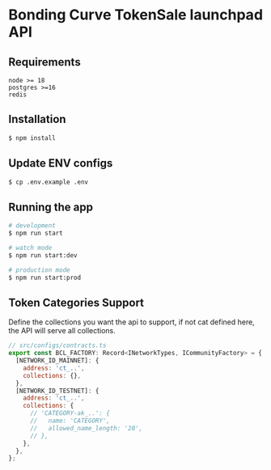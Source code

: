 # Bonding Curve TokenSale launchpad API

## Requirements
```
node >= 18
postgres >=16
redis
```

## Installation

```bash
$ npm install
```

## Update ENV configs
```bash
$ cp .env.example .env
```

## Running the app

```bash
# development
$ npm run start

# watch mode
$ npm run start:dev

# production mode
$ npm run start:prod
```


## Token Categories Support
Define the collections you want the api to support, if not cat defined here, the API will serve all collections.
```js
// src/configs/contracts.ts
export const BCL_FACTORY: Record<INetworkTypes, ICommunityFactory> = {
  [NETWORK_ID_MAINNET]: {
    address: 'ct_..',
    collections: {},
  },
  [NETWORK_ID_TESTNET]: {
    address: 'ct_..',
    collections: { 
      // 'CATEGORY-ak_..': {
      //   name: 'CATEGORY',
      //   allowed_name_length: '20',
      // },
    },
  },
};
```